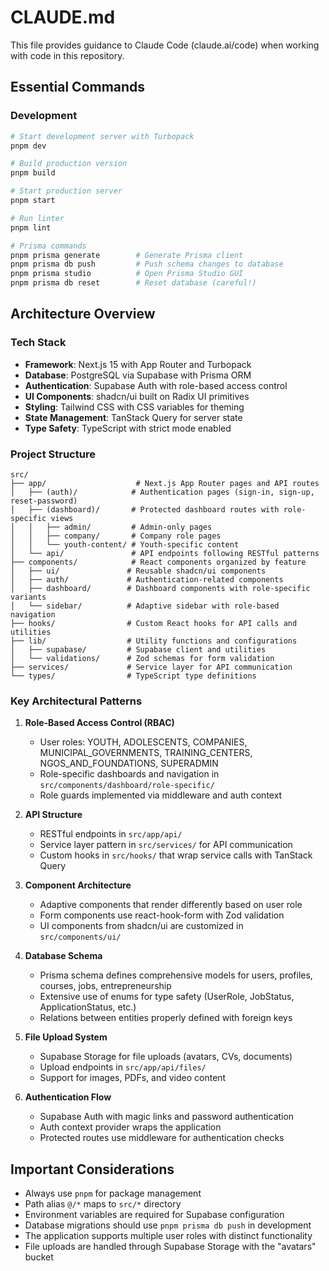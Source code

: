 # CLAUDE.md

This file provides guidance to Claude Code (claude.ai/code) when working with code in this repository.

## Essential Commands

### Development
```bash
# Start development server with Turbopack
pnpm dev

# Build production version
pnpm build

# Start production server
pnpm start

# Run linter
pnpm lint

# Prisma commands
pnpm prisma generate        # Generate Prisma client
pnpm prisma db push         # Push schema changes to database
pnpm prisma studio          # Open Prisma Studio GUI
pnpm prisma db reset        # Reset database (careful!)
```

## Architecture Overview

### Tech Stack
- **Framework**: Next.js 15 with App Router and Turbopack
- **Database**: PostgreSQL via Supabase with Prisma ORM
- **Authentication**: Supabase Auth with role-based access control
- **UI Components**: shadcn/ui built on Radix UI primitives
- **Styling**: Tailwind CSS with CSS variables for theming
- **State Management**: TanStack Query for server state
- **Type Safety**: TypeScript with strict mode enabled

### Project Structure

```
src/
├── app/                    # Next.js App Router pages and API routes
│   ├── (auth)/            # Authentication pages (sign-in, sign-up, reset-password)
│   ├── (dashboard)/       # Protected dashboard routes with role-specific views
│   │   ├── admin/         # Admin-only pages
│   │   ├── company/       # Company role pages
│   │   └── youth-content/ # Youth-specific content
│   └── api/               # API endpoints following RESTful patterns
├── components/            # React components organized by feature
│   ├── ui/               # Reusable shadcn/ui components
│   ├── auth/             # Authentication-related components
│   ├── dashboard/        # Dashboard components with role-specific variants
│   └── sidebar/          # Adaptive sidebar with role-based navigation
├── hooks/                # Custom React hooks for API calls and utilities
├── lib/                  # Utility functions and configurations
│   ├── supabase/         # Supabase client and utilities
│   └── validations/      # Zod schemas for form validation
├── services/             # Service layer for API communication
└── types/                # TypeScript type definitions
```

### Key Architectural Patterns

1. **Role-Based Access Control (RBAC)**
   - User roles: YOUTH, ADOLESCENTS, COMPANIES, MUNICIPAL_GOVERNMENTS, TRAINING_CENTERS, NGOS_AND_FOUNDATIONS, SUPERADMIN
   - Role-specific dashboards and navigation in `src/components/dashboard/role-specific/`
   - Role guards implemented via middleware and auth context

2. **API Structure**
   - RESTful endpoints in `src/app/api/`
   - Service layer pattern in `src/services/` for API communication
   - Custom hooks in `src/hooks/` that wrap service calls with TanStack Query

3. **Component Architecture**
   - Adaptive components that render differently based on user role
   - Form components use react-hook-form with Zod validation
   - UI components from shadcn/ui are customized in `src/components/ui/`

4. **Database Schema**
   - Prisma schema defines comprehensive models for users, profiles, courses, jobs, entrepreneurship
   - Extensive use of enums for type safety (UserRole, JobStatus, ApplicationStatus, etc.)
   - Relations between entities properly defined with foreign keys

5. **File Upload System**
   - Supabase Storage for file uploads (avatars, CVs, documents)
   - Upload endpoints in `src/app/api/files/`
   - Support for images, PDFs, and video content

6. **Authentication Flow**
   - Supabase Auth with magic links and password authentication
   - Auth context provider wraps the application
   - Protected routes use middleware for authentication checks

## Important Considerations

- Always use `pnpm` for package management
- Path alias `@/*` maps to `src/*` directory
- Environment variables are required for Supabase configuration
- Database migrations should use `pnpm prisma db push` in development
- The application supports multiple user roles with distinct functionality
- File uploads are handled through Supabase Storage with the "avatars" bucket